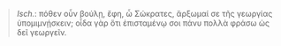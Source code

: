 

>  *Isch.*: πόθεν οὖν βούλῃ, ἔφη, ὦ Σώκρατες, ἄρξωμαί σε τῆς γεωργίας ὑπομιμνῄσκειν; οἶδα γὰρ ὅτι ἐπισταμένῳ σοι πάνυ πολλὰ φράσω ὡς δεῖ γεωργεῖν.